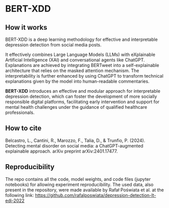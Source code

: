 # BERT-XDD

## How it works
BERT-XDD is a deep learning methodology for effective and interpretable depression detection from social media posts.

It effectively combines Large Language Models (LLMs) with eXplainable Artificial Intelligence (XAI) and conversational agents like ChatGPT.
Explanations are achieved by integrating BERTweet into a self-explainable architecture that relies on the masked attention mechanism.
The interpretability is further enhanced by using ChatGPT to transform technical explanations given by the model into human-readable commentaries.

**BERT-XDD** introduces an effective and modular approach for interpretable depression detection, which can foster the development of more socially responsible digital platforms, facilitating early intervention and support for
mental health challenges under the guidance of qualified healthcare professionals.

## How to cite
Belcastro, L., Cantini, R., Marozzo, F., Talia, D., & Trunfio, P. (2024). Detecting mental disorder on social media: a ChatGPT-augmented explainable approach. arXiv preprint arXiv:2401.17477.

## Reproducibility
The repo contains all the code, model weights, and code files (jupyter notebooks) for allowing experiment reproducibility.
The used data, also present in the repository, were made available by Rafał Poświata et al. at the following link: https://github.com/rafalposwiata/depression-detection-lt-edi-2022

